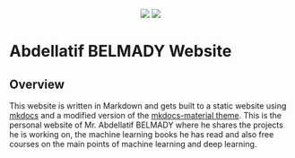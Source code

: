 <p align="center">
  <a title="abdellatif-belmady.github.io" href="https://abdellatif-belmady.github.io/abdellatif-belmady/"><img src="https://img.shields.io/website.svg?label=abdellatif-belmady.github.io&longCache=true&style=flat-square&url=http%3A%2F%2Fmsys2.github.io%2Findex.html&logo=github"></a><!--
  -->
  <a title="Follow Abdellatif BELMADY on Twitter" href="https://twitter.com/AbdellatifBELM"><img src="https://img.shields.io/twitter/follow/AbdellatifBELM?color=31A4F1&logo=twitter&logoColor=white&style=flat-square"></a><!--
  -->
</p>

# Abdellatif BELMADY Website

## Overview

This website is written in Markdown and gets built to a static website using [mkdocs](https://www.mkdocs.org/) and a modified version of the [mkdocs-material theme](https://squidfunk.github.io/mkdocs-material). This is the personal website of Mr. Abdellatif BELMADY where he shares the projects he is working on, the machine learning books he has read and also free courses on the main points of machine learning and deep learning.

